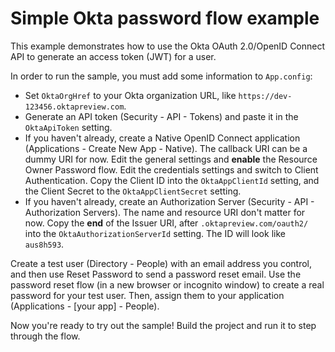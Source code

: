 # Simple Okta password flow example

This example demonstrates how to use the Okta OAuth 2.0/OpenID Connect API to generate an access token (JWT) for a user.

In order to run the sample, you must add some information to `App.config`:

* Set `OktaOrgHref` to your Okta organization URL, like `https://dev-123456.oktapreview.com`.
* Generate an API token (Security - API - Tokens) and paste it in the `OktaApiToken` setting.
* If you haven't already, create a Native OpenID Connect application (Applications - Create New App - Native). The callback URI can be a dummy URI for now. Edit the general settings and **enable** the Resource Owner Password flow. Edit the credentials settings and switch to Client Authentication. Copy the Client ID into the `OktaAppClientId` setting, and the Client Secret to the `OktaAppClientSecret` setting.
* If you haven't already, create an Authorization Server (Security - API - Authorization Servers). The name and resource URI don't matter for now. Copy the **end** of the Issuer URI, after `.oktapreview.com/oauth2/` into the  `OktaAuthorizationServerId` setting. The ID will look like `aus8h593`.

Create a test user (Directory - People) with an email address you control, and then use Reset Password to send a password reset email. Use the password reset flow (in a new browser or incognito window) to create a real password for your test user. Then, assign them to your application (Applications - [your app] - People).

Now you're ready to try out the sample! Build the project and run it to step through the flow.
